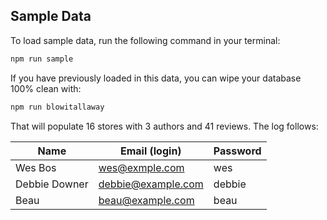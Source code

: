 ## Sample Data

To load sample data, run the following command in your terminal:

```bash
npm run sample
```

If you have previously loaded in this data, you can wipe your database 100% clean with:

```bash
npm run blowitallaway
```

That will populate 16 stores with 3 authors and 41 reviews. The log follows:

|Name|Email (login)|Password|
|---|---|---|
|Wes Bos|wes@exmple.com|wes|
|Debbie Downer|debbie@example.com|debbie|
|Beau|beau@example.com|beau|
